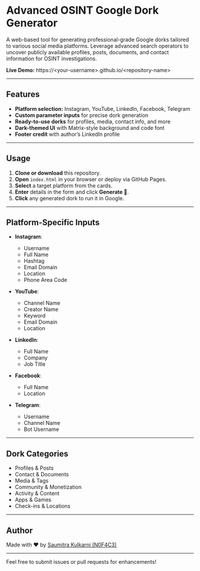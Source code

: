 # Advanced OSINT Google Dork Generator

A web-based tool for generating professional-grade Google dorks tailored to various social media platforms. Leverage advanced search operators to uncover publicly available profiles, posts, documents, and contact information for OSINT investigations.

**Live Demo:** https://\<your-username\>.github.io/\<repository-name\>

---

## Features

- **Platform selection:** Instagram, YouTube, LinkedIn, Facebook, Telegram  
- **Custom parameter inputs** for precise dork generation  
- **Ready-to-use dorks** for profiles, media, contact info, and more  
- **Dark-themed UI** with Matrix-style background and code font  
- **Footer credit** with author’s LinkedIn profile

---

## Usage

1. **Clone or download** this repository.  
2. **Open** `index.html` in your browser or deploy via GitHub Pages.  
3. **Select** a target platform from the cards.  
4. **Enter** details in the form and click **Generate 🚀**.  
5. **Click** any generated dork to run it in Google.

---

## Platform-Specific Inputs

- **Instagram**:  
  - Username  
  - Full Name  
  - Hashtag  
  - Email Domain  
  - Location  
  - Phone Area Code  

- **YouTube**:  
  - Channel Name  
  - Creator Name  
  - Keyword  
  - Email Domain  
  - Location  

- **LinkedIn**:  
  - Full Name  
  - Company  
  - Job Title  

- **Facebook**:  
  - Full Name  
  - Location  

- **Telegram**:  
  - Username  
  - Channel Name  
  - Bot Username  

---

## Dork Categories

- Profiles & Posts  
- Contact & Documents  
- Media & Tags  
- Community & Monetization  
- Activity & Content  
- Apps & Games  
- Check-ins & Locations  

---

## Author

Made with ❤️ by [Saumitra Kulkarni (N0F4C3)](https://www.linkedin.com/in/ehsaumitrakulkarni/)  

---

Feel free to submit issues or pull requests for enhancements!  

